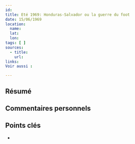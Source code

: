 ```yaml
---
id: 
title: Eté 1969: Honduras-Salvador ou la guerre du foot
date: 15/06/1969
location:
  name:
  lat:
  lon:
tags: [ ]
sources:
  - title: 
    url: 
links:
Voir aussi :

---
```


## Résumé

## Commentaires personnels

## Points clés
- 
